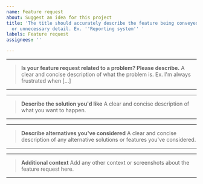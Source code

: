 ```yaml
---
name: Feature request
about: Suggest an idea for this project
title: 'The title should accurately describe the feature being conveyed, without embellishment
  or unnecessary detail. Ex. ''Reporting system'' '
labels: Feature request
assignees: ''

---
```


---
> **Is your feature request related to a problem? Please describe.**
A clear and concise description of what the problem is. Ex. I'm always frustrated when [...]
---

---
> **Describe the solution you'd like**
A clear and concise description of what you want to happen.
---

---
> **Describe alternatives you've considered**
A clear and concise description of any alternative solutions or features you've considered.
---

---
> **Additional context**
Add any other context or screenshots about the feature request here.
---
